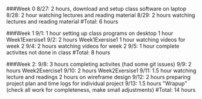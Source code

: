 ###Week 0
8/27: 2 hours, download and setup class software on laptop
8/28: 2 hour watching lectures and reading material
8/29: 2 hours watching lectures and reading material
#Total: 6 hours

###Week 1
9/1: 1 hour setting up class programs on desktop
     1 hour Week1Exersise1
9/2: 2 hours Week1Exersise1
     1 hour watching videos for week 2
9/4: 2 hours watching videos for week 2
9/5: 1 hour complete activites not done in class
#Total: 8 hours     

###Week 2:
9/8: 3 hours completing activites (had some git issues)
9/9: 2 hours Week2Exercise1
9/10: 2 hours Week2Exersise1
9/11: 1.5 hour watching lecture and readings
      2 hours on wireframe design
9/12: 2 hours preparing project plan and time logs for individual project
9/13: 1.5 hours "Wrapup" (check all work for completeness, make small adjustments)
#Total: 14 hours
